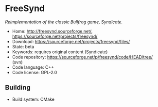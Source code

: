 # FreeSynd

_Reimplementation of the classic Bullfrog game, Syndicate._

- Home: http://freesynd.sourceforge.net/, https://sourceforge.net/projects/freesynd/
- Download: https://sourceforge.net/projects/freesynd/files/
- State: beta
- Keywords: requires original content (Syndicate)
- Code repository: https://sourceforge.net/p/freesynd/code/HEAD/tree/ (svn)
- Code language: C++
- Code license: GPL-2.0

## Building

- Build system: CMake
